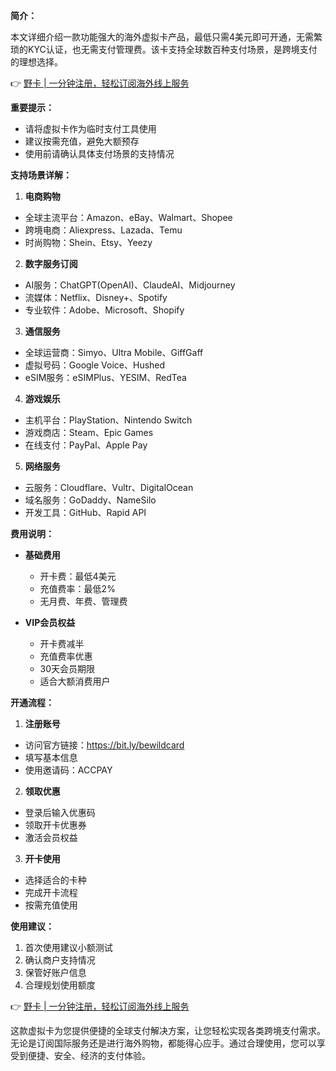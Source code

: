**简介：**

本文详细介绍一款功能强大的海外虚拟卡产品，最低只需4美元即可开通，无需繁琐的KYC认证，也无需支付管理费。该卡支持全球数百种支付场景，是跨境支付的理想选择。

👉 [野卡 | 一分钟注册，轻松订阅海外线上服务](https://bit.ly/bewildcard)

**重要提示：**
- 请将虚拟卡作为临时支付工具使用
- 建议按需充值，避免大额预存
- 使用前请确认具体支付场景的支持情况

**支持场景详解：**

1. **电商购物**
- 全球主流平台：Amazon、eBay、Walmart、Shopee
- 跨境电商：Aliexpress、Lazada、Temu
- 时尚购物：Shein、Etsy、Yeezy

2. **数字服务订阅**
- AI服务：ChatGPT(OpenAI)、ClaudeAI、Midjourney
- 流媒体：Netflix、Disney+、Spotify
- 专业软件：Adobe、Microsoft、Shopify

3. **通信服务**
- 全球运营商：Simyo、Ultra Mobile、GiffGaff
- 虚拟号码：Google Voice、Hushed
- eSIM服务：eSIMPlus、YESIM、RedTea

4. **游戏娱乐**
- 主机平台：PlayStation、Nintendo Switch
- 游戏商店：Steam、Epic Games
- 在线支付：PayPal、Apple Pay

5. **网络服务**
- 云服务：Cloudflare、Vultr、DigitalOcean
- 域名服务：GoDaddy、NameSilo
- 开发工具：GitHub、Rapid API

**费用说明：**

- **基础费用**
  - 开卡费：最低4美元
  - 充值费率：最低2%
  - 无月费、年费、管理费

- **VIP会员权益**
  - 开卡费减半
  - 充值费率优惠
  - 30天会员期限
  - 适合大额消费用户

**开通流程：**

1. **注册账号**
- 访问官方链接：https://bit.ly/bewildcard
- 填写基本信息
- 使用邀请码：ACCPAY

2. **领取优惠**
- 登录后输入优惠码
- 领取开卡优惠券
- 激活会员权益

3. **开卡使用**
- 选择适合的卡种
- 完成开卡流程
- 按需充值使用

**使用建议：**

1. 首次使用建议小额测试
2. 确认商户支持情况
3. 保管好账户信息
4. 合理规划使用额度

👉 [野卡 | 一分钟注册，轻松订阅海外线上服务](https://bit.ly/bewildcard)

这款虚拟卡为您提供便捷的全球支付解决方案，让您轻松实现各类跨境支付需求。无论是订阅国际服务还是进行海外购物，都能得心应手。通过合理使用，您可以享受到便捷、安全、经济的支付体验。
